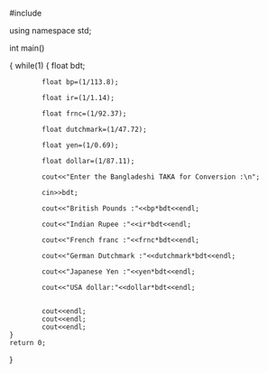 #include<iostream>

using namespace std;

int main()

{
    while(1)
{
            float bdt;

            float bp=(1/113.8);

            float ir=(1/1.14);

            float frnc=(1/92.37);

            float dutchmark=(1/47.72);

            float yen=(1/0.69);

            float dollar=(1/87.11);

            cout<<"Enter the Bangladeshi TAKA for Conversion :\n";

            cin>>bdt;

            cout<<"British Pounds :"<<bp*bdt<<endl;

            cout<<"Indian Rupee :"<<ir*bdt<<endl;

            cout<<"French franc :"<<frnc*bdt<<endl;

            cout<<"German Dutchmark :"<<dutchmark*bdt<<endl;

            cout<<"Japanese Yen :"<<yen*bdt<<endl;

            cout<<"USA dollar:"<<dollar*bdt<<endl;


            cout<<endl;
            cout<<endl;
            cout<<endl;
    }
    return 0;

}
